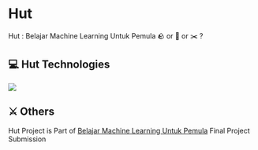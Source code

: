 # Hut

Hut : Belajar Machine Learning Untuk Pemula 🪨 or 📄 or ✂️ ?

## 💻 Hut Technologies

<img src="https://skillicons.dev/icons?i=python,tensorflow,fastapi,docker">

## ⚔️ Others
Hut Project is Part of [Belajar Machine Learning Untuk Pemula](https://www.dicoding.com/academies/184-belajar-machine-learning-untuk-pemula) Final Project Submission